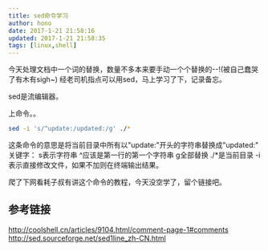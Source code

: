 ```yaml
---
title: sed命令学习
author: hono
date: 2017-1-21 21:58:16
updated: 2017-1-21 21:58:35
tags: [linux,shell]
---
```


今天处理文档中一个词的替换，数量不多本来要手动一个个替换的--!(被自己蠢哭了有木有sigh~)
经老司机指点可以用sed，马上学习了下，记录备忘。<!--more-->

sed是流编辑器。

上命令。。

```bash
sed -i 's/^update:/updated:/g' ./*
```
这条命令的意思是将当前目录中所有以"update:"开头的字符串替换成"updated:"
关键字：
s表示字符串
^应该是第一行的第一个字符串
g全部替换
./*是当前目录
-i表示直接修改文件，如果不加则在终端输出结果。

爬了下网看耗子叔有讲这个命令的教程，今天没空学了，留个链接吧。


## 参考链接
http://coolshell.cn/articles/9104.html/comment-page-1#comments
http://sed.sourceforge.net/sed1line_zh-CN.html
